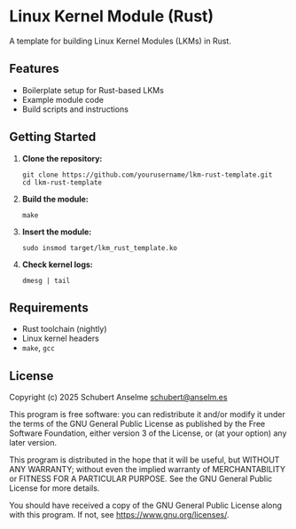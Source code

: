 # Linux Kernel Module (Rust)

A template for building Linux Kernel Modules (LKMs) in Rust.

## Features

- Boilerplate setup for Rust-based LKMs
- Example module code
- Build scripts and instructions

## Getting Started

1. **Clone the repository:**

    ```shell
    git clone https://github.com/yourusername/lkm-rust-template.git
    cd lkm-rust-template
    ```

2. **Build the module:**

    ```shell
    make
    ```

3. **Insert the module:**

    ```shell
    sudo insmod target/lkm_rust_template.ko
    ```

4. **Check kernel logs:**

    ```shell
    dmesg | tail
    ```

## Requirements

- Rust toolchain (nightly)
- Linux kernel headers
- `make`, `gcc`

## License

Copyright (c) 2025 Schubert Anselme <schubert@anselm.es>

This program is free software: you can redistribute it and/or modify
it under the terms of the GNU General Public License as published by
the Free Software Foundation, either version 3 of the License, or
(at your option) any later version.

This program is distributed in the hope that it will be useful,
but WITHOUT ANY WARRANTY; without even the implied warranty of
MERCHANTABILITY or FITNESS FOR A PARTICULAR PURPOSE. See the
GNU General Public License for more details.

You should have received a copy of the GNU General Public License
along with this program. If not, see <https://www.gnu.org/licenses/>.

